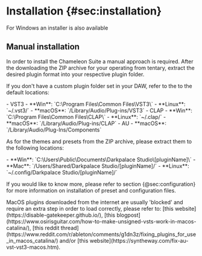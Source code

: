 
# Installation {#sec:installation}

<div class="quote bg-yellow">For Windows an installer is also available</div>
<span class="spacer"/>

## Manual installation
In order to install the <span class="txt-green">Chameleon Suite</span> a manual approach is required. After the downloading the ZIP archive for your operating from tentary, extract the desired plugin format into your respective plugin folder.

If you don't have a custom plugin folder set in your DAW, refer to the to the default locations:

<div class="block bg-dark-1">
- VST3
    - **Win**: `C:\Program Files\Common Files\VST3\`
    - **Linux**: `~/.vst3/`
    - **macOS**: `/Library/Audio/Plug-ins/VST3`
- CLAP
    - **Win**: `C:\Program Files\Common Files\CLAP\`
    - **Linux**: `~/.clap/`
    - **macOS**: `/Library/Audio/Plug-ins/CLAP`
- AU
    - **macOS**: `/Library/Audio/Plug-Ins/Components`
</div>
<span class="spacer"/>
    
As for the themes and presets from the ZIP archive, please extract them to the following locations:

<div class="block bg-dark-1">
- **Win**: `C:\Users\Public\Documents\Darkpalace Studio\[pluginName]\`
- **Mac**: `/Users/Shared/Darkpalace Studio/[pluginName]/`
- **Linux**: `~/.config/Darkpalace Studio/[pluginName]/`
</div>
<span class="spacer"/>

If you would like to know more, please refer to section {@sec:configuration} for more information 
on installation of preset and configuration files.

<div class="quote bg-yellow">MacOS plugins downloaded from the internet are usually 'blocked' and
require an extra step in order to load correctly, please refer to:
[this website](https://disable-gatekeeper.github.io/),
[this blogpost](https://www.osirisguitar.com/how-to-make-unsigned-vsts-work-in-macos-catalina/),
[this reddit thread](https://www.reddit.com/r/ableton/comments/g1dn3z/fixing_plugins_for_use_in_macos_catalina/)
and/or [this website](https://syntheway.com/fix-au-vst-vst3-macos.htm).
</div>

<div class="pb"></div>
